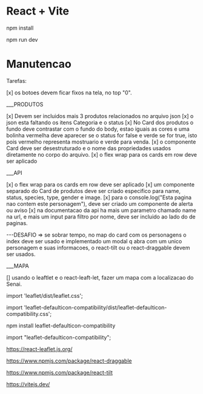 # React + Vite

npm install

npm run dev

# Manutencao

Tarefas:

[x] os botoes devem ficar fixos na tela, no top "0". 

\_\_\_PRODUTOS

[x] Devem ser incluidos mais 3 produtos relacionados no arquivo json
[x] o json esta faltando os itens Categoria e o status
[x] No Card dos produtos o fundo deve contrastar com o fundo do body, estao iguais as cores e uma bolinha vermelha deve aparecer se o status for false e verde se for true, isto pois vermelho representa mostruario e verde para venda.
[x] o componente Card deve ser desestruturado e o nome das propriedades usados diretamente no corpo do arquivo.
[x] o flex wrap para os cards em row deve ser aplicado

\_\_\_API

[x] o flex wrap para os cards em row deve ser aplicado
[x] um componente separado do Card de produtos deve ser criado especifico para name, status, species, type, gender e image.
[x] para o console.log("Esta pagina nao contem este personagem"), deve ser criado um componente de alerta ou aviso
[x] na documentacao da api ha mais um parametro chamado name na url, e mais um input para filtro por nome, deve ser incluido ao lado do de paginas.

  ---DESAFIO => se sobrar tempo, no map do card com os personagens o index deve ser usado e implementado um modal q abra com um unico personagem e suas informacoes, o react-tilt ou o react-draggable devem ser usados.

\_\_\_MAPA

[] usando o leaftlet e o react-leaft-let, fazer um mapa com a localizacao do Senai.

import 'leaflet/dist/leaflet.css';

import 'leaflet-defaulticon-compatibility/dist/leaflet-defaulticon-compatibility.css';

npm install leaflet-defaulticon-compatibility

import "leaflet-defaulticon-compatibility";

https://react-leaflet.js.org/

https://www.npmjs.com/package/react-draggable

https://www.npmjs.com/package/react-tilt

https://vitejs.dev/
